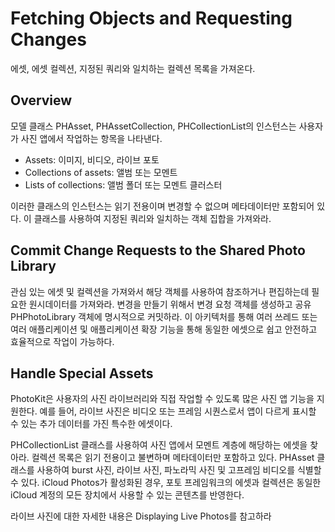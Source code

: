 # Fetching Objects and Requesting Changes

에셋, 에셋 컬렉션, 지정된 쿼리와 일치하는 컬렉션 목록을 가져온다.

## Overview

모델 클래스 PHAsset, PHAssetCollection, PHCollectionList의 인스턴스는 사용자가 사진 앱에서 작업하는 항목을 나타낸다.

* Assets: 이미지, 비디오, 라이브 포토
* Collections of assets: 앨범 또는 모멘트
* Lists of collections: 앨범 폴더 또는 모멘트 클러스터

이러한 클래스의 인스턴스는 읽기 전용이며 변경할 수 없으며 메타데이터만 포함되어 있다. 이 클래스를 사용하여 지정된 쿼리와 일치하는 객체 집합을 가져와라.

## Commit Change Requests to the Shared Photo Library

관심 있는 에셋 및 컬렉션을 가져와서 해당 객체를 사용하여 참조하거나 편집하는데 필요한 원시데이터를 가져와라. 변경을 만들기 위해서 변경 요청 객체를 생성하고 공유 PHPhotoLibrary 객체에 명시적으로 커밋하라. 이 아키텍처를 통해 여러 쓰레드 또는 여러 애플리케이션 및 애플리케이션 확장 기능을 통해 동일한 에셋으로 쉽고 안전하고 효율적으로 작업이 가능하다.

## Handle Special Assets

PhotoKit은 사용자의 사진 라이브러리와 직접 작업할 수 있도록 많은 사진 앱 기능을 지원한다. 예를 들어, 라이브 사진은 비디오 또는 프레임 시퀀스로서 앱이 다르게 표시할 수 있는 추가 데이터를 가진 특수한 에셋이다.

PHCollectionList 클래스를 사용하여 사진 앱에서 모멘트 계층에 해당하는 에셋을 찾아라. 컬렉션 목록은 읽기 전용이고 불변하며 메타데이터만 포함하고 있다. PHAsset 클래스를 사용하여 burst 사진, 라이브 사진, 파노라믹 사진 및 고프레임 비디오를 식별할 수 있다. iCloud Photos가 활성화된 경우, 포토 프레임워크의 에셋과 컬렉션은 동일한 iCloud 계정의 모든 장치에서 사용할 수 있는 콘텐츠를 반영한다.

라이브 사진에 대한 자세한 내용은 Displaying Live Photos를 참고하라

